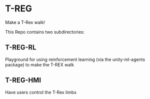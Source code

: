 # T-REG
Make a T-Rex walk!

This Repo contains two subdirectories:

## T-REG-RL
Playground for using reinforcement learning (via the unity-ml-agents package) to make the T-REX walk

## T-REG-HMI
Have users control the T-Rex limbs
